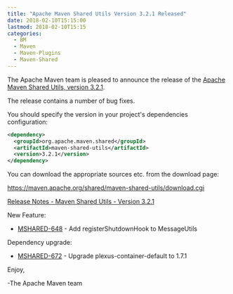 ```yaml
---
title: "Apache Maven Shared Utils Version 3.2.1 Released"
date: 2018-02-10T15:15:00
lastmod: 2018-02-10T15:15
categories:
  - BM
  - Maven
  - Maven-Plugins
  - Maven-Shared
---
```

The Apache Maven team is pleased to announce the release of the [Apache
Maven Shared Utils, version 3.2.1](https://maven.apache.org/shared/maven-shared-utils/).

The release contains a number of bug fixes.

You should specify the version in your project's dependencies configuration:

```xml
<dependency>
  <groupId>org.apache.maven.shared</groupId>
  <artifactId>maven-shared-utils</artifactId>
  <version>3.2.1</version>
</dependency>
```

You can download the appropriate sources etc. from the download page:

https://maven.apache.org/shared/maven-shared-utils/download.cgi


<!-- more -->

[Release Notes - Maven Shared Utils - Version 3.2.1](https://issues.apache.org/jira/secure/ReleaseNote.jspa?projectId=12317922&version=12340978)

New Feature:

 * [MSHARED-648](https://issues.apache.org/jira/browse/MSHARED-648) - Add registerShutdownHook to MessageUtils

Dependency upgrade:

 * [MSHARED-672](https://issues.apache.org/jira/browse/MSHARED-672) - Upgrade plexus-container-default to 1.7.1


Enjoy,

-The Apache Maven team
